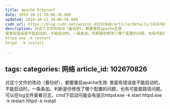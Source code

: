 ```yaml
---
title: apache httpconf
date: 2019-10-21 20:06:36.000
updated: 2019-10-21 20:06:59.000
csdn_url: https://blog.csdn.net/weixin_43531940/article/details/102670826
description: 对这个文件的改动（备份好），都要重启apache生效.
里面有错误是不能启动的，不能启动时。一条条加，判断是你修改了哪个配置的问题，也有可能是路径问题。可以在log文件查看日志，cmd下启动可能会有提示httpd.exe -k start
httpd.exe -k restart
httpd  -k install

...
```

tags: 
categories: 网络
article_id: 102670826
---
﻿对这个文件的改动（备份好），都要重启apache生效.
里面有错误是不能启动的，不能启动时。一条条加，判断是你修改了哪个配置的问题，也有可能是路径问题。可以在log文件查看日志，cmd下启动可能会有提示httpd.exe -k start
httpd.exe -k restart
httpd  -k install
